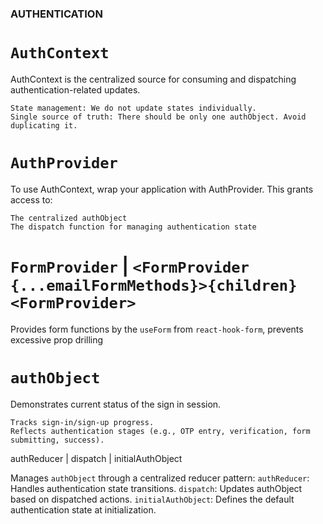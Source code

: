 ### AUTHENTICATION

# `AuthContext`
AuthContext is the centralized source for consuming and dispatching authentication-related updates.
    
    State management: We do not update states individually.
    Single source of truth: There should be only one authObject. Avoid duplicating it.

# `AuthProvider`
To use AuthContext, wrap your application with AuthProvider.
This grants access to:

    The centralized authObject
    The dispatch function for managing authentication state

# `FormProvider` | `<FormProvider {...emailFormMethods}>{children}<FormProvider>`
Provides form functions by the `useForm` from `react-hook-form`, prevents excessive prop drilling

# `authObject`
Demonstrates current status of the sign in session.

    Tracks sign-in/sign-up progress.
    Reflects authentication stages (e.g., OTP entry, verification, form submitting, success).

authReducer | dispatch | initialAuthObject

Manages `authObject` through a centralized reducer pattern:
    `authReducer`: Handles authentication state transitions.
    `dispatch`: Updates authObject based on dispatched actions.
    `initialAuthObject`: Defines the default authentication state at initialization.

